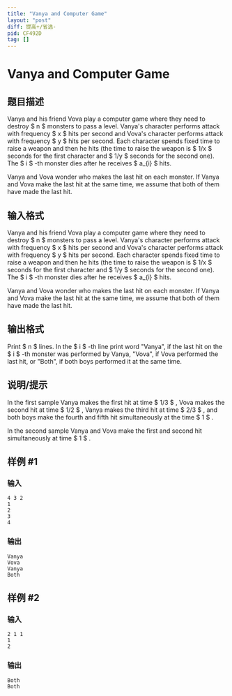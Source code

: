 ```yaml
---
title: "Vanya and Computer Game"
layout: "post"
diff: 提高+/省选-
pid: CF492D
tag: []
---
```


# Vanya and Computer Game

## 题目描述

Vanya and his friend Vova play a computer game where they need to destroy $ n $ monsters to pass a level. Vanya's character performs attack with frequency $ x $ hits per second and Vova's character performs attack with frequency $ y $ hits per second. Each character spends fixed time to raise a weapon and then he hits (the time to raise the weapon is $ 1/x $ seconds for the first character and $ 1/y $ seconds for the second one). The $ i $ -th monster dies after he receives $ a_{i} $ hits.

Vanya and Vova wonder who makes the last hit on each monster. If Vanya and Vova make the last hit at the same time, we assume that both of them have made the last hit.

## 输入格式

Vanya and his friend Vova play a computer game where they need to destroy $ n $ monsters to pass a level. Vanya's character performs attack with frequency $ x $ hits per second and Vova's character performs attack with frequency $ y $ hits per second. Each character spends fixed time to raise a weapon and then he hits (the time to raise the weapon is $ 1/x $ seconds for the first character and $ 1/y $ seconds for the second one). The $ i $ -th monster dies after he receives $ a_{i} $ hits.

Vanya and Vova wonder who makes the last hit on each monster. If Vanya and Vova make the last hit at the same time, we assume that both of them have made the last hit.

## 输出格式

Print $ n $ lines. In the $ i $ -th line print word "Vanya", if the last hit on the $ i $ -th monster was performed by Vanya, "Vova", if Vova performed the last hit, or "Both", if both boys performed it at the same time.

## 说明/提示

In the first sample Vanya makes the first hit at time $ 1/3 $ , Vova makes the second hit at time $ 1/2 $ , Vanya makes the third hit at time $ 2/3 $ , and both boys make the fourth and fifth hit simultaneously at the time $ 1 $ .

In the second sample Vanya and Vova make the first and second hit simultaneously at time $ 1 $ .

## 样例 #1

### 输入

```
4 3 2
1
2
3
4

```

### 输出

```
Vanya
Vova
Vanya
Both

```

## 样例 #2

### 输入

```
2 1 1
1
2

```

### 输出

```
Both
Both

```

